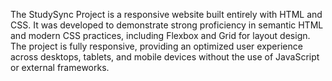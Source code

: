The StudySync Project is a responsive website built entirely with HTML and CSS. It was developed to demonstrate strong proficiency in semantic HTML and modern CSS practices, including Flexbox and Grid for layout design. The project is fully responsive, providing an optimized user experience across desktops, tablets, and mobile devices without the use of JavaScript or external frameworks.